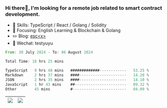### Hi there👋, I'm looking for a remote job related to smart contract development.


- 🔨 Skills: TypeScript / React / Golang / Solidity
- 🎯 Focusing: English Learning & Blockchain & Golang
- ✏️ Blog: [esc\<x\>](https://escx.github.io)
- 💬 Wechat: testyuyu


<!--START_SECTION:waka-->

```rust
From: 30 July 2024 - To: 06 August 2024

Total Time: 18 hrs 25 mins

TypeScript   9 hrs 48 mins   #############------------   53.25 %
Markdown     2 hrs 37 mins   ####---------------------   14.28 %
JSON         2 hrs 35 mins   ####---------------------   14.10 %
JavaScript   1 hr 43 mins    ##-----------------------   09.32 %
Other        45 mins         #------------------------   04.09 %
```

<!--END_SECTION:waka-->


| <img align="center" src="https://github-readme-stats.vercel.app/api/?username=escX&show_icons=true&theme=buefy&hide_border=true&card_width=500" /> | <img align="center" src="https://github-readme-stats.vercel.app/api/top-langs/?username=escX&layout=compact&theme=buefy&hide_border=true&card_width=500" /> |
| ------------- | ------------- |
